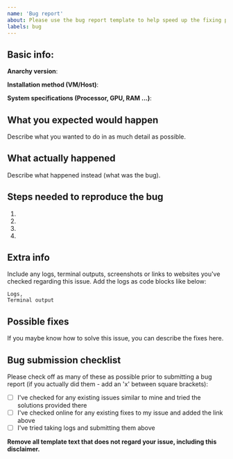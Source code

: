 ```yaml
---
name: 'Bug report'
about: Please use the bug report template to help speed up the fixing process.
labels: bug
---
```


## Basic info:

**Anarchy version**:

**Installation method (VM/Host)**:

**System specifications (Processor, GPU, RAM ...)**:

## What you expected would happen

Describe what you wanted to do in as much detail as possible.

## What actually happened

Describe what happened instead (what was the bug).

## Steps needed to reproduce the bug

1.
2.
3.
4.

## Extra info

Include any logs, terminal outputs, screenshots or links to websites you've checked regarding this issue.
Add the logs as code blocks like below:

```
Logs,
Terminal output
```

## Possible fixes

If you maybe know how to solve this issue, you can describe the fixes here.

## Bug submission checklist

Please check off as many of these as possible prior to submitting a bug report (if you actually did them - add an 'x' between square brackets):

* [ ] I've checked for any existing issues similar to mine and tried the solutions provided there
* [ ] I've checked online for any existing fixes to my issue and added the link above
* [ ] I've tried taking logs and submitting them above

**Remove all template text that does not regard your issue, including this disclaimer.**